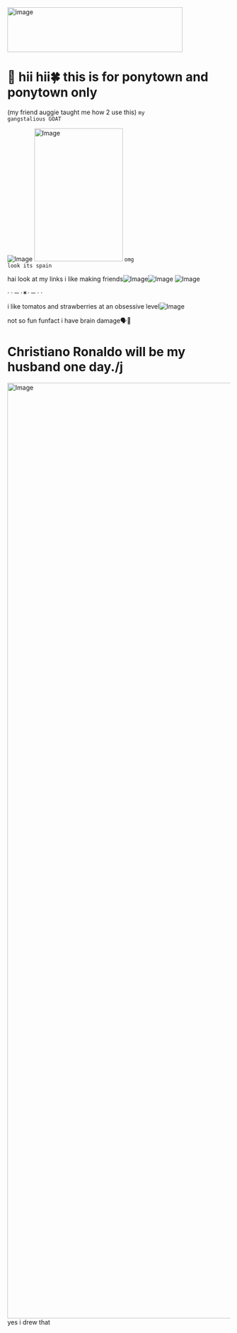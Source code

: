 <img width="396" height="101" alt="image" src="https://github.com/user-attachments/assets/c8770025-51a0-4d63-85b7-ee2f94739ae8" />


# 🍻 hii hii🍀 this is for ponytown and ponytown only 

(my friend auggie taught me how 2 use this) <code style="color : (my friend auggie taught me how 2 use this)">my gangstalious GOAT</code>

![Image](https://github.com/user-attachments/assets/bab654fb-f5ae-4039-b270-e2b4e264559a) <img width="200" height="300" alt="Image" width="1089" height="1542" alt="image" src="https://github.com/user-attachments/assets/d6ef4be6-40c2-400e-8ee9-2ece68bb7cfb" />
 <code style="color : (my friend auggie taught me how 2 use this)">omg look its spain</code>

hai look at my links i like making friends![Image](https://github.com/user-attachments/assets/693ee5a1-6a0f-42b5-a3cf-eaa75dedb988)![Image](https://github.com/user-attachments/assets/af709a1b-69c1-4e53-8f06-32e3e077fe2f)
![Image](https://github.com/user-attachments/assets/1311500f-0387-45c3-a5d8-c9e14a536612)


· · ─ ·✶· ─ · ·

i like tomatos and strawberries at an obsessive level![Image](https://github.com/user-attachments/assets/79b020c0-90ee-4457-b326-e4d5d41d22f2)

not so fun funfact i have brain damage🗣️🔨 

# Christiano Ronaldo will be my husband one day./j

<img width="1108" height="2110" alt="Image" src="https://github.com/user-attachments/assets/af67535d-a6de-47e2-bfca-d9456029ea83" /> 
yes i drew that
